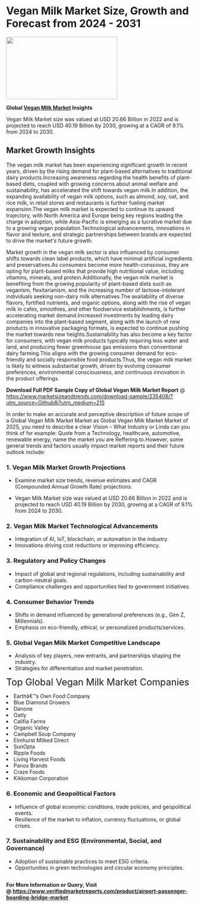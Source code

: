 <H1>Vegan Milk Market Size, Growth and Forecast from 2024 - 2031</H1><img class="aligncenter size-medium wp-image-584254" src="https://thirdeyenews.in/wp-content/uploads/2024/09/Global-Market-Research-300x168.jpeg" alt="" width="300" height="168" /><p><strong>Global&nbsp;<a href="https://www.marketsizeandtrends.com/download-sample/235408/?utm_source=Github8j?utm_medium=215">Vegan Milk Market</a> Insights</strong></p><p>Vegan Milk Market size was valued at USD 20.66 Billion in 2022 and is projected to reach USD 40.19 Billion by 2030, growing at a CAGR of 9.1% from 2024 to 2030.</p><p><h2>Market Growth Insights</h2> <p>The vegan milk market has been experiencing significant growth in recent years, driven by the rising demand for plant-based alternatives to traditional dairy products.Increasing awareness regarding the health benefits of plant-based diets, coupled with growing concerns about animal welfare and sustainability, has accelerated the shift towards vegan milk.In addition, the expanding availability of vegan milk options, such as almond, soy, oat, and rice milk, in retail stores and restaurants is further fueling market expansion.The vegan milk market is expected to continue its upward trajectory, with North America and Europe being key regions leading the charge in adoption, while Asia-Pacific is emerging as a lucrative market due to a growing vegan population.Technological advancements, innovations in flavor and texture, and strategic partnerships between brands are expected to drive the market's future growth.</p> <p>Market growth in the vegan milk sector is also influenced by consumer shifts towards clean label products, which have minimal artificial ingredients and preservatives.As consumers become more health-conscious, they are opting for plant-based milks that provide high nutritional value, including vitamins, minerals, and protein.Additionally, the vegan milk market is benefiting from the growing popularity of plant-based diets such as veganism, flexitarianism, and the increasing number of lactose-intolerant individuals seeking non-dairy milk alternatives.The availability of diverse flavors, fortified nutrients, and organic options, along with the rise of vegan milk in cafes, smoothies, and other foodservice establishments, is further accelerating market demand.Increased investments by leading dairy companies into the plant-based segment, along with the launch of new products in innovative packaging formats, is expected to continue pushing the market towards new heights.Sustainability has also become a key factor for consumers, with vegan milk products typically requiring less water and land, and producing fewer greenhouse gas emissions than conventional dairy farming.This aligns with the growing consumer demand for eco-friendly and socially responsible food products.Thus, the vegan milk market is likely to witness substantial growth, driven by evolving consumer preferences, environmental consciousness, and continuous innovation in the product offerings.</p> <p><span class=""><strong>Download Full PDF Sample Copy of Global Vegan Milk Market Report</strong> @ <a href="https://www.marketsizeandtrends.com/download-sample/235408/?utm_source=Github8j?utm_medium=215" target="_blank">https://www.marketsizeandtrends.com/download-sample/235408/?utm_source=Github8j?utm_medium=215</a></span></p><p>In order to make an accurate and perceptive description of future scope of a Global&nbsp;Vegan Milk Market Market as Global&nbsp;Vegan Milk Market Market of 2025, you need to describe a clear Vision &ndash; What Industry or Linda can you think of for example: Quote from a Technology, healthcare, automotive, renewable energy, name the market you are Reffering to.However, some general trends and factors usually impact market reports and their future outlook include:</p><h3>1.&nbsp;<strong>Vegan Milk Market Growth Projections</strong></h3><ul><li>Examine market size trends, revenue estimates and CAGR (Compounded Annual Growth Rate) projections.</li><li><p>Vegan Milk Market size was valued at USD 20.66 Billion in 2022 and is projected to reach USD 40.19 Billion by 2030, growing at a CAGR of 9.1% from 2024 to 2030.</p></li></ul><h3>2.&nbsp;<strong>Vegan Milk Market Technological Advancements</strong></h3><ul><li>Integration of AI, IoT, blockchain, or automation in the industry.</li><li>Innovations driving cost reductions or improving efficiency.</li></ul><h3>3.&nbsp;<strong>Regulatory and Policy Changes</strong></h3><ul><li>Impact of global and regional regulations, including sustainability and carbon-neutral goals.</li><li>Compliance challenges and opportunities tied to government initiatives.</li></ul><h3>4.&nbsp;<strong>Consumer Behavior Trends</strong></h3><ul><li>Shifts in demand influenced by generational preferences (e.g., Gen Z, Millennials).</li><li>Emphasis on eco-friendly, ethical, or personalized products/services.</li></ul><h3>5.&nbsp;<strong>Global Vegan Milk Market Competitive Landscape</strong></h3><ul><li>Analysis of key players, new entrants, and partnerships shaping the industry.</li><li>Strategies for differentiation and market penetration.</li></ul><p data-pm-slice="1 1 []"><span style="color: inherit; font-family: inherit; font-size: 25px;">Top Global Vegan Milk Market Companies</span></p><div class="" data-test-id=""><p><li>Earthâ€™s Own Food Company</li><li> Blue Diamond Growers</li><li> Danone</li><li> Oatly</li><li> Califia Farms</li><li> Organic Valley</li><li> Campbell Soup Company</li><li> Elmhurst Milked Direct</li><li> SunOpta</li><li> Ripple Foods</li><li> Living Harvest Foods</li><li> Panos Brands</li><li> Craze Foods</li><li> Kikkoman Corporation</li></p></div><h3>6.&nbsp;<strong>Economic and Geopolitical Factors</strong></h3><ul><li>Influence of global economic conditions, trade policies, and geopolitical events.</li><li>Resilience of the market to inflation, currency fluctuations, or global crises.</li></ul><h3>7.&nbsp;<strong>Sustainability and ESG (Environmental, Social, and Governance)</strong></h3><ul><li>Adoption of sustainable practices to meet ESG criteria.</li><li>Opportunities in green technologies and circular economy principles.</li></ul><h2><strong style="font-size: 14px;">For More Information or Query, Visit @&nbsp;</strong><a style="background-color: #ffffff; font-size: 14px;" href="https://www.marketsizeandtrends.com/report/vegan-milk-market/" target="_blank">https://www.verifiedmarketreports.com/product/airport-passenger-boarding-bridge-market</a></h2>